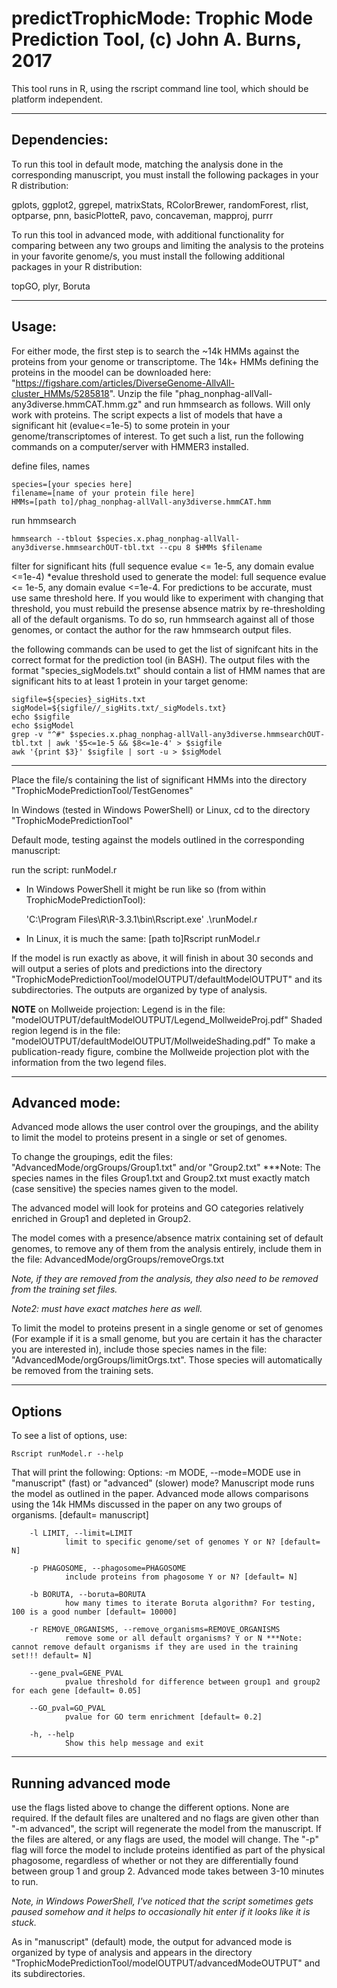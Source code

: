 # predictTrophicMode: Trophic Mode Prediction Tool, (c) John A. Burns, 2017

This tool runs in R, using the rscript command line tool, which should be platform independent.

---
## Dependencies:
To run this tool in default mode, matching the analysis done in the corresponding manuscript, you must install the following packages in your R distribution:

gplots, ggplot2, ggrepel, matrixStats, RColorBrewer, randomForest, rlist, optparse, pnn, basicPlotteR, pavo, concaveman, mapproj, purrr

To run this tool in advanced mode, with additional functionality for comparing between any two groups and limiting the analysis to the proteins in your favorite genome/s, you must install the following additional packages in your R distribution:

topGO, plyr, Boruta

---
## Usage:

For either mode, the first step is to search the ~14k HMMs against the proteins from your genome or transcriptome. The 14k+ HMMs defining the proteins in the moodel can be downloaded here: "https://figshare.com/articles/DiverseGenome-AllvAll-cluster_HMMs/5285818". Unzip the file "phag_nonphag-allVall-any3diverse.hmmCAT.hmm.gz" and run hmmsearch as follows. Will only work with proteins. The script expects a list of models that have a significant hit (evalue<=1e-5) to some protein in your genome/transcriptomes of interest. To get such a list, run the following commands on a computer/server with HMMER3 installed.

define files, names
   
    species=[your species here]
    filename=[name of your protein file here]
    HMMs=[path to]/phag_nonphag-allVall-any3diverse.hmmCAT.hmm

run hmmsearch

    hmmsearch --tblout $species.x.phag_nonphag-allVall-any3diverse.hmmsearchOUT-tbl.txt --cpu 8 $HMMs $filename

filter for significant hits (full sequence evalue <= 1e-5, any domain evalue <=1e-4) *evalue threshold used to generate the model: full sequence evalue <= 1e-5, any domain evalue <=1e-4. For predictions to be accurate, must use same threshold here. If you would like to experiment with changing that threshold, you must rebuild the presense absence matrix by re-thresholding all of the default organisms. To do so, run hmmsearch against all of those genomes, or contact the author for the raw hmmsearch output files.

   

the following commands can be used to get the list of signifcant hits in the correct format for the prediction tool (in BASH). The output files with the format "species_sigModels.txt" should contain a list of HMM names that are significant hits to at least 1 protein in your target genome:

    sigfile=${species}_sigHits.txt
    sigModel=${sigfile//_sigHits.txt/_sigModels.txt}
    echo $sigfile
    echo $sigModel
    grep -v "^#" $species.x.phag_nonphag-allVall-any3diverse.hmmsearchOUT-tbl.txt | awk '$5<=1e-5 && $8<=1e-4' > $sigfile
    awk '{print $3}' $sigfile | sort -u > $sigModel

---
Place the file/s containing the list of significant HMMs into the directory "TrophicModePredictionTool/TestGenomes"

In Windows (tested in Windows PowerShell) or Linux, cd to the directory "TrophicModePredictionTool"

Default mode, testing against the models outlined in the corresponding manuscript:

run the script: runModel.r

* In Windows PowerShell it might be run like so (from within TrophicModePredictionTool):

    'C:\Program Files\R\R-3.3.1\bin\Rscript.exe' .\runModel.r

* In Linux, it is much the same: [path to]Rscript runModel.r

If the model is run exactly as above, it will finish in about 30 seconds and will output a series of plots and predictions into the directory "TrophicModePredictionTool/modelOUTPUT/defaultModelOUTPUT" and its subdirectories. The outputs are organized by type of analysis.


**NOTE** on Mollweide projection: Legend is in the file: "modelOUTPUT/defaultModelOUTPUT/Legend_MollweideProj.pdf"
Shaded region legend is in the file: "modelOUTPUT/defaultModelOUTPUT/MollweideShading.pdf"
To make a publication-ready figure, combine the Mollweide projection plot with the information from the two legend files.

---
## Advanced mode:

Advanced mode allows the user control over the groupings, and the ability to limit the model to proteins present in a single or set of genomes.

To change the groupings, edit the files: "AdvancedMode/orgGroups/Group1.txt" and/or "Group2.txt" ***Note: The species names in the files Group1.txt and Group2.txt must exactly match (case sensitive) the species names given to the model.

The advanced model will look for proteins and GO categories relatively enriched in Group1 and depleted in Group2.

The model comes with a presence/absence matrix containing set of default genomes, to remove any of them from the analysis entirely, include them in the file: AdvancedMode/orgGroups/removeOrgs.txt

*Note, if they are removed from the analysis, they also need to be removed from the training set files.*

*Note2: must have exact matches here as well.*

To limit the model to proteins present in a single genome or set of genomes (For example if it is a small genome, but you are certain it has the character you are interested in), include those species names in the file: "AdvancedMode/orgGroups/limitOrgs.txt". Those species will automatically be removed from the training sets.

---
## Options
To see a list of options, use:

    Rscript runModel.r --help

That will print the following:
Options:
        -m MODE, --mode=MODE
                use in "manuscript" (fast) or "advanced" (slower) mode? Manuscript mode runs the model as outlined in the paper. Advanced mode allows comparisons using the 14k HMMs discussed in the paper on any two groups of organisms. [default= manuscript]

        -l LIMIT, --limit=LIMIT
                limit to specific genome/set of genomes Y or N? [default= N]

        -p PHAGOSOME, --phagosome=PHAGOSOME
                include proteins from phagosome Y or N? [default= N]

        -b BORUTA, --boruta=BORUTA
                how many times to iterate Boruta algorithm? For testing, 100 is a good number [default= 10000]

        -r REMOVE_ORGANISMS, --remove_organisms=REMOVE_ORGANISMS
                remove some or all default organisms? Y or N ***Note: cannot remove default organisms if they are used in the training set!!! default= N]

        --gene_pval=GENE_PVAL
                pvalue threshold for difference between group1 and group2 for each gene [default= 0.05]

        --GO_pval=GO_PVAL
                pvalue for GO term enrichment [default= 0.2]

        -h, --help
                Show this help message and exit

---
## Running advanced mode

use the flags listed above to change the different options. None are required. If the default files are unaltered and no flags are given other than "-m advanced", the script will regenerate the model from the manuscript. If the files are altered, or any flags are used, the model will change. The "-p" flag will force the model to include proteins identified as part of the physical phagosome, regardless of whether or not they are differentially found between group 1 and group 2. Advanced mode takes between 3-10 minutes to run.

*Note, in Windows PowerShell, I've noticed that the script sometimes gets paused somehow and it helps to occasionally hit enter if it looks like it is stuck.*

As in "manuscript" (default) mode, the output for advanced mode is organized by type of analysis and appears in the directory "TrophicModePredictionTool/modelOUTPUT/advancedModeOUTPUT" and its subdirectories.
